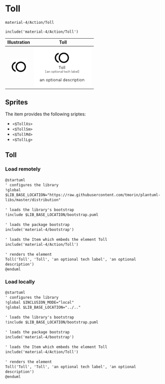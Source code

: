 # Toll


```text
material-4/Action/Toll
```

```text
include('material-4/Action/Toll')
```



| Illustration | Toll |
| :---: | :---: |
| ![illustration for Illustration](../../material-4/Action/Toll.png) | ![illustration for Toll](../../material-4/Action/Toll.Local.png) |



## Sprites
The item provides the following sriptes:

- `<$TollXs>`
- `<$TollSm>`
- `<$TollMd>`
- `<$TollLg>`





## Toll

### Load remotely
```plantuml
@startuml
' configures the library
!global $LIB_BASE_LOCATION="https://raw.githubusercontent.com/tmorin/plantuml-libs/master/distribution"

' loads the library's bootstrap
!include $LIB_BASE_LOCATION/bootstrap.puml

' loads the package bootstrap
include('material-4/bootstrap')

' loads the Item which embeds the element Toll
include('material-4/Action/Toll')

' renders the element
Toll('Toll', 'Toll', 'an optional tech label', 'an optional description')
@enduml
```

### Load locally
```plantuml
@startuml
' configures the library
!global $INCLUSION_MODE="local"
!global $LIB_BASE_LOCATION="../.."

' loads the library's bootstrap
!include $LIB_BASE_LOCATION/bootstrap.puml

' loads the package bootstrap
include('material-4/bootstrap')

' loads the Item which embeds the element Toll
include('material-4/Action/Toll')

' renders the element
Toll('Toll', 'Toll', 'an optional tech label', 'an optional description')
@enduml
```

